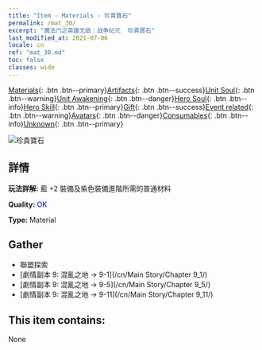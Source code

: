 ```yaml
---
title: "Item - Materials - 珍貴寶石"
permalink: /mat_30/
excerpt: "魔法门之英雄无敌：战争纪元  珍貴寶石"
last_modified_at: 2021-07-06
locale: cn
ref: "mat_30.md"
toc: false
classes: wide
---
```

 [Materials](/ItemsCN/){: .btn .btn--primary}[Artifacts](/ItemsCN/Artifacts/){: .btn .btn--success}[Unit Soul](/ItemsCN/UnitSoul/){: .btn .btn--warning}[Unit Awakening](/ItemsCN/UnitAwakening/){: .btn .btn--danger}[Hero Soul](/ItemsCN/HeroSoul/){: .btn .btn--info}[Hero Skill](/ItemsCN/HeroSkill/){: .btn .btn--primary}[Gift](/ItemsCN/Gift/){: .btn .btn--success}[Event related](/ItemsCN/Events/){: .btn .btn--warning}[Avatars](/ItemsCN/Avatars/){: .btn .btn--danger}[Consumables](/ItemsCN/Consumables/){: .btn .btn--info}[Unknown](/ItemsCN/Unknown/){: .btn .btn--primary}

 ![珍貴寶石](/images/t/i_cailiao_baoshi1.png)

## 詳情
 **玩法詳解:** 藍 +2 裝備及紫色裝備進階所需的普通材料

 **Quality:** <span style="color: #0000CD">OK</span>

 **Type:** Material

## Gather

*    聯盟探索 
*    [劇情副本 9: 混亂之地 -> 9-1](/cn/Main Story/Chapter 9_1/) 
*    [劇情副本 9: 混亂之地 -> 9-5](/cn/Main Story/Chapter 9_5/) 
*    [劇情副本 9: 混亂之地 -> 9-11](/cn/Main Story/Chapter 9_11/) 

## This item contains:

  None

